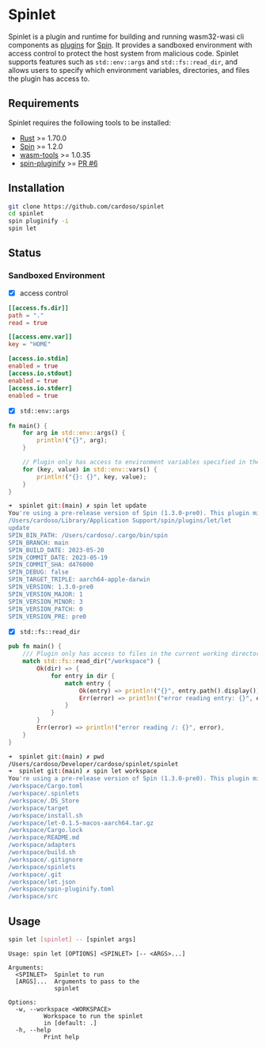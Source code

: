 # Spinlet

Spinlet is a plugin and runtime for building and running wasm32-wasi cli components as  [plugins](https://github.com/fermyon/spin-plugins) for  [Spin](https://github.com/fermyon/spin). It provides a sandboxed environment with access control to protect the host system from malicious code. Spinlet supports features such as `std::env::args` and `std::fs::read_dir`, and allows users to specify which environment variables, directories, and files the plugin has access to.

## Requirements

Spinlet requires the following tools to be installed:

- [Rust](https://www.rust-lang.org/) >= 1.70.0
- [Spin](https://github.com/fermyon/spin) >= 1.2.0
- [wasm-tools](https://github.com/wasmtime/wasm-tools) >= 1.0.35
- [spin-pluginify](https://github.com/itowlson/spin-pluginify) >= [PR #6](https://github.com/itowlson/spin-pluginify/pull/6)

## Installation

```bash
git clone https://github.com/cardoso/spinlet
cd spinlet
spin pluginify -i
spin let
```

## Status

### Sandboxed Environment

- [x] access control

```toml
[[access.fs.dir]]
path = "."
read = true

[[access.env.var]]
key = "HOME"

[access.io.stdin]
enabled = true
[access.io.stdout]
enabled = true
[access.io.stderr]
enabled = true

```

- [x] `std::env::args`

```rust
fn main() {
    for arg in std::env::args() {
        println!("{}", arg);
    }

    // Plugin only has access to environment variables specified in the manifest
    for (key, value) in std::env::vars() {
        println!("{}: {}", key, value);
    }
}
```

```bash
➜  spinlet git:(main) ✗ spin let update
You're using a pre-release version of Spin (1.3.0-pre0). This plugin might not be compatible (supported: >=0.7). Continuing anyway.
/Users/cardoso/Library/Application Support/spin/plugins/let/let
update
SPIN_BIN_PATH: /Users/cardoso/.cargo/bin/spin
SPIN_BRANCH: main
SPIN_BUILD_DATE: 2023-05-20
SPIN_COMMIT_DATE: 2023-05-19
SPIN_COMMIT_SHA: d476000
SPIN_DEBUG: false
SPIN_TARGET_TRIPLE: aarch64-apple-darwin
SPIN_VERSION: 1.3.0-pre0
SPIN_VERSION_MAJOR: 1
SPIN_VERSION_MINOR: 3
SPIN_VERSION_PATCH: 0
SPIN_VERSION_PRE: pre0
```

- [x] `std::fs::read_dir`

```rust
pub fn main() {
    /// Plugin only has access to files in the current working directory
    match std::fs::read_dir("/workspace") {
        Ok(dir) => {
            for entry in dir {
                match entry {
                    Ok(entry) => println!("{}", entry.path().display()),
                    Err(error) => println!("error reading entry: {}", error),
                }
            }
        }
        Err(error) => println!("error reading /: {}", error),
    }
}
```

```bash
➜  spinlet git:(main) ✗ pwd
/Users/cardoso/Developer/cardoso/spinlet/spinlet
➜  spinlet git:(main) ✗ spin let workspace
You're using a pre-release version of Spin (1.3.0-pre0). This plugin might not be compatible (supported: >=0.7). Continuing anyway.
/workspace/Cargo.toml
/workspace/.spinlets
/workspace/.DS_Store
/workspace/target
/workspace/install.sh
/workspace/let-0.1.5-macos-aarch64.tar.gz
/workspace/Cargo.lock
/workspace/README.md
/workspace/adapters
/workspace/build.sh
/workspace/.gitignore
/workspace/spinlets
/workspace/.git
/workspace/let.json
/workspace/spin-pluginify.toml
/workspace/src
```

## Usage

```bash
spin let [spinlet] -- [spinlet args]
```

```terminal
Usage: spin let [OPTIONS] <SPINLET> [-- <ARGS>...]

Arguments:
  <SPINLET>  Spinlet to run
  [ARGS]...  Arguments to pass to the
             spinlet

Options:
  -w, --workspace <WORKSPACE>
          Workspace to run the spinlet
          in [default: .]
  -h, --help
          Print help
```
